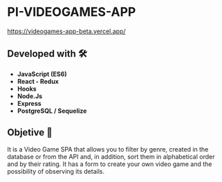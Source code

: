 # PI-VIDEOGAMES-APP

https://videogames-app-beta.vercel.app/

## Developed with 🛠️   
* **JavaScript (ES6)**
* **React - Redux**
* **Hooks**
* **Node.Js**
* **Express**
* **PostgreSQL / Sequelize**

## Objetive 📌

It is a Video Game SPA that allows you to filter by genre, created in the database or from the API and, in addition, sort them in alphabetical order and by their rating.
It has a form to create your own video game and the possibility of observing its details.
